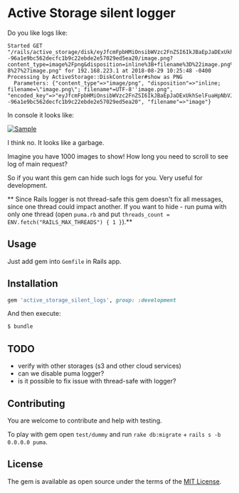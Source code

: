 # Active Storage silent logger

Do you like logs like:

```log
Started GET "/rails/active_storage/disk/eyJfcmFpbHMiOnsibWVzc2FnZSI6IkJBaEpJaDExUkhSelFuaHpNbVJyV1dsNFVsaGpaMXBTYVV0YWNGUUdPZ1pGVkE9PSIsImV4cCI6IjIwMTgtMDgtMjlUMTQ6MzA6MjAuMjE3WiIsInB1ciI6ImJsb2Jfa2V5In19--96a1e9bc562decfc1b9c22ebde2e57029ed5ea20/image.png?content_type=image%2Fpng&disposition=inline%3B+filename%3D%22image.png%22%3B+filename%2A%3DUTF-8%27%27image.png" for 192.168.223.1 at 2018-08-29 10:25:48 -0400
Processing by ActiveStorage::DiskController#show as PNG
  Parameters: {"content_type"=>"image/png", "disposition"=>"inline; filename=\"image.png\"; filename*=UTF-8''image.png", "encoded_key"=>"eyJfcmFpbHMiOnsibWVzc2FnZSI6IkJBaEpJaDExUkhSelFuaHpNbVJyV1dsNFVsaGpaMXBTYVV0YWNGUUdPZ1pGVkE9PSIsImV4cCI6IjIwMTgtMDgtMjlUMTQ6MzA6MjAuMjE3WiIsInB1ciI6ImJsb2Jfa2V5In19--96a1e9bc562decfc1b9c22ebde2e57029ed5ea20", "filename"=>"image"}
```

In console it looks like:

[![Sample](https://raw.githubusercontent.com/igorkasyanchuk/active_storage_silent_logs/master/docs/log.png)](https://raw.githubusercontent.com/igorkasyanchuk/active_storage_silent_logs/master/docs/log.png)

I think no. It looks like a garbage. 

Imagine you have 1000 images to show! How long you need to scroll to see log of main request? 

So if you want this gem can hide such logs for you. Very useful for development.

** Since Rails logger is not thread-safe this gem doesn't fix all messages, since one thread could impact another. If you want to hide - run puma with only one thread (open `puma.rb` and put `threads_count = ENV.fetch("RAILS_MAX_THREADS") { 1 }`).**

## Usage

Just add gem into `Gemfile` in Rails app.

## Installation


```ruby
gem 'active_storage_silent_logs', group: :development
```

And then execute:
```bash
$ bundle
```

## TODO
* verify with other storages (s3 and other cloud services)
* can we disable puma logger?
* is it possible to fix issue with thread-safe with logger?

## Contributing

You are welcome to contribute and help with testing.

To play with gem open `test/dummy` and run `rake db:migrate` + `rails s -b 0.0.0.0 puma`.

## License
The gem is available as open source under the terms of the [MIT License](https://opensource.org/licenses/MIT).

